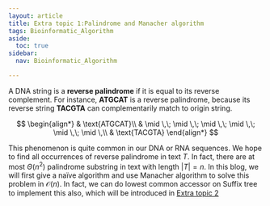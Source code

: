 ```yaml
---
layout: article
title: Extra topic 1:Palindrome and Manacher algorithm
tags: Bioinformatic_Algorithm
aside:
  toc: true
sidebar:
  nav: Bioinformatic_Algorithm

---
```


A DNA string is a **reverse palindrome** if it is equal to its reverse complement. For instance, $\textbf{ATGCAT}$ is a reverse palindrome, because its reverse string $\textbf{TACGTA}$ can complementarily match to origin string. 

$$
\begin{align*}
& \text{ATGCAT}\\
& \mid \,\; \mid \,\; \mid \,\; \mid \,\; \mid \,\; \mid \,\\
& \text{TACGTA}
\end{align*}
$$

This phenomenon is quite common in our DNA or RNA sequences. We hope to find all occurrences of reverse palindrome in text $T$. In fact, there are at most $\Theta(n^2)$ palindrome substring in text with length $\vert T \vert = n$. In this blog, we will first give a naïve algorithm and use Manacher algorithm to solve this problem in $\mathcal{O}(n)$. In fact, we can do lowest common accessor on Suffix tree to implement this also, which will be introduced in [Extra topic 2](https://wu-haonan.github.io/2024/01/24/BA_Ext_2.html)

<!--more-->

